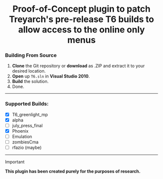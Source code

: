 <div align="center">

# Proof-of-Concept plugin to patch Treyarch's pre-release T6 builds to allow access to the online only menus

</div>

### Building From Source
1. **Clone** the Git repository or **download** as .ZIP and extract it to your desired location.
2. **Open** up `T6.sln` in **Visual Studio 2010**.
3. **Build** the solution.
4. Done.

----

### Supported Builds:
- [x] T6_greenlight_mp
- [x] alpha
- [ ] july_press_final
- [x] Phoenix
- [ ] Emulation
- [ ] zombiesCma
- [ ] rfazio (maybe)

----

> [!IMPORTANT]
> **This plugin has been created purely for the purposes of research.**
